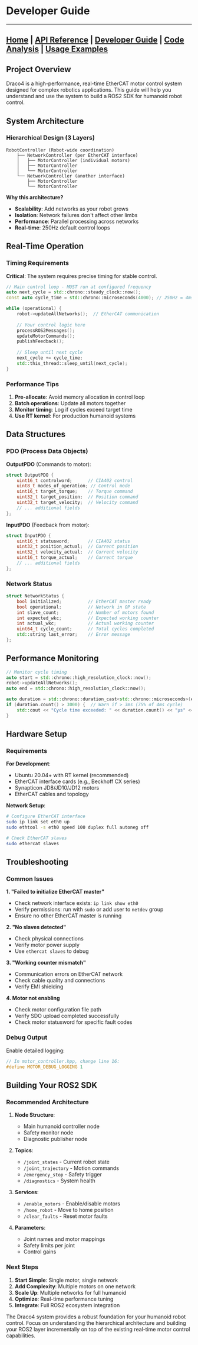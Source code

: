 # Developer Guide

---
[Home](index.md) | [API Reference](api-reference.md) | [Developer Guide](developer-guide.md) | [Code Analysis](code-analysis.md) | [Usage Examples](usage-examples.md)
---

## Project Overview

Draco4 is a high-performance, real-time EtherCAT motor control system designed for complex robotics applications. This guide will help you understand and use the system to build a ROS2 SDK for humanoid robot control.

## System Architecture

### Hierarchical Design (3 Layers)

```
RobotController (Robot-wide coordination)
    ├── NetworkController (per EtherCAT interface) 
    │   ├── MotorController (individual motors)
    │   ├── MotorController 
    │   └── MotorController
    └── NetworkController (another interface)
        ├── MotorController
        └── MotorController
```

**Why this architecture?**
- **Scalability**: Add networks as your robot grows
- **Isolation**: Network failures don't affect other limbs
- **Performance**: Parallel processing across networks
- **Real-time**: 250Hz default control loops

## Real-Time Operation

### Timing Requirements

**Critical**: The system requires precise timing for stable control.

```cpp
// Main control loop - MUST run at configured frequency
auto next_cycle = std::chrono::steady_clock::now();
const auto cycle_time = std::chrono::microseconds(4000); // 250Hz = 4ms

while (operational) {
    robot->updateAllNetworks();  // EtherCAT communication
    
    // Your control logic here
    processROS2Messages();
    updateMotorCommands();
    publishFeedback();
    
    // Sleep until next cycle
    next_cycle += cycle_time;
    std::this_thread::sleep_until(next_cycle);
}
```

### Performance Tips

1. **Pre-allocate**: Avoid memory allocation in control loop
2. **Batch operations**: Update all motors together
3. **Monitor timing**: Log if cycles exceed target time
4. **Use RT kernel**: For production humanoid systems


## Data Structures

### PDO (Process Data Objects)

**OutputPDO** (Commands to motor):
```cpp
struct OutputPDO {
    uint16_t controlword;      // CIA402 control
    uint8_t modes_of_operation; // Control mode
    uint16_t target_torque;    // Torque command
    uint32_t target_position;  // Position command  
    uint32_t target_velocity;  // Velocity command
    // ... additional fields
};
```

**InputPDO** (Feedback from motor):
```cpp
struct InputPDO {
    uint16_t statusword;       // CIA402 status
    uint32_t position_actual;  // Current position
    uint32_t velocity_actual;  // Current velocity
    uint16_t torque_actual;    // Current torque
    // ... additional fields
};
```

### Network Status

```cpp
struct NetworkStatus {
    bool initialized;          // EtherCAT master ready
    bool operational;          // Network in OP state
    int slave_count;           // Number of motors found
    int expected_wkc;          // Expected working counter
    int actual_wkc;            // Actual working counter
    uint64_t cycle_count;      // Total cycles completed
    std::string last_error;    // Error message
};
```

## Performance Monitoring

```cpp
// Monitor cycle timing
auto start = std::chrono::high_resolution_clock::now();
robot->updateAllNetworks();
auto end = std::chrono::high_resolution_clock::now();

auto duration = std::chrono::duration_cast<std::chrono::microseconds>(end - start);
if (duration.count() > 3000) {  // Warn if > 3ms (75% of 4ms cycle)
    std::cout << "Cycle time exceeded: " << duration.count() << "μs" << std::endl;
}
```

## Hardware Setup

### Requirements

**For Development**:
- Ubuntu 20.04+ with RT kernel (recommended)
- EtherCAT interface cards (e.g., Beckhoff CX series)
- Synapticon JD8/JD10/JD12 motors
- EtherCAT cables and topology

**Network Setup**:
```bash
# Configure EtherCAT interface
sudo ip link set eth0 up
sudo ethtool -s eth0 speed 100 duplex full autoneg off

# Check EtherCAT slaves
sudo ethercat slaves
```

## Troubleshooting

### Common Issues

**1. "Failed to initialize EtherCAT master"**
- Check network interface exists: `ip link show eth0`
- Verify permissions: run with `sudo` or add user to `netdev` group
- Ensure no other EtherCAT master is running

**2. "No slaves detected"**  
- Check physical connections
- Verify motor power supply
- Use `ethercat slaves` to debug

**3. "Working counter mismatch"**
- Communication errors on EtherCAT network
- Check cable quality and connections
- Verify EMI shielding

**4. Motor not enabling**
- Check motor configuration file path
- Verify SDO upload completed successfully
- Check motor statusword for specific fault codes

### Debug Output

Enable detailed logging:
```cpp
// In motor_controller.hpp, change line 16:
#define MOTOR_DEBUG_LOGGING 1
```

## Building Your ROS2 SDK

### Recommended Architecture

1. **Node Structure**:
   - Main humanoid controller node
   - Safety monitor node  
   - Diagnostic publisher node

2. **Topics**:
   - `/joint_states` - Current robot state
   - `/joint_trajectory` - Motion commands
   - `/emergency_stop` - Safety trigger
   - `/diagnostics` - System health

3. **Services**:
   - `/enable_motors` - Enable/disable motors
   - `/home_robot` - Move to home position
   - `/clear_faults` - Reset motor faults

4. **Parameters**:
   - Joint names and motor mappings
   - Safety limits per joint
   - Control gains

### Next Steps

1. **Start Simple**: Single motor, single network
2. **Add Complexity**: Multiple motors on one network  
3. **Scale Up**: Multiple networks for full humanoid
4. **Optimize**: Real-time performance tuning
5. **Integrate**: Full ROS2 ecosystem integration

The Draco4 system provides a robust foundation for your humanoid robot control. Focus on understanding the hierarchical architecture and building your ROS2 layer incrementally on top of the existing real-time motor control capabilities.